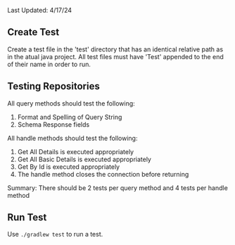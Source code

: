 Last Updated: 4/17/24

## Create Test
Create a test file in the 'test' directory that has an identical relative path 
as in the atual java project. All test files must have 'Test' appended to the end
of their name in order to run. 

## Testing Repositories

All query methods should test the following:
1. Format and Spelling of Query String
2. Schema Response fields

All handle methods should test the following:
1. Get All Details is executed appropriately
2. Get All Basic Details is executed appropriately
3. Get By Id is executed appropriately
4. The handle method closes the connection before returning

Summary: There should be 2 tests per query method and 4 tests per handle method

## Run Test

Use `./gradlew test` to run a test.